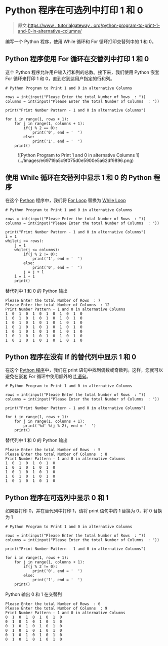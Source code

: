 # Python 程序在可选列中打印 1 和 0

> 原文:[https://www . tutorialgateway . org/python-program-to-print-1-and-0-in-alternative-columns/](https://www.tutorialgateway.org/python-program-to-print-1-and-0-in-alternative-columns/)

编写一个 Python 程序，使用 While 循环和 For 循环打印交替列中的 1 和 0。

## Python 程序使用 For 循环在交替列中打印 1 和 0

这个 Python 程序允许用户输入行和列的总数。接下来，我们使用 Python 嵌套 For 循环来打印 1 和 0，直到它到达用户指定的行和列。

```
# Python Program to Print 1 and 0 in alternative Columns

rows = int(input("Please Enter the total Number of Rows  : "))
columns = int(input("Please Enter the total Number of Columns  : "))

print("Print Number Pattern - 1 and 0 in alternative Columns") 

for i in range(1, rows + 1):
    for j in range(1, columns + 1):
        if(j % 2 == 0):          
            print('0', end = '  ')
        else:
            print('1', end = '  ')
    print()
```

<figure class="wp-block-image">![Python Program to Print 1 and 0 in alternative Columns 1](../Images/e69719a5c9f075d0e5900e5a62df9896.png)</figure>

## 使用 While 循环在交替列中显示 1 和 0 的 Python 程序

在这个 [Python](https://www.tutorialgateway.org/python-tutorial/) 程序中，我们将 [For Loop](https://www.tutorialgateway.org/python-for-loop/) 替换为 [While Loop](https://www.tutorialgateway.org/python-while-loop/)

```
# Python Program to Print 1 and 0 in alternative Columns

rows = int(input("Please Enter the total Number of Rows  : "))
columns = int(input("Please Enter the total Number of Columns  : "))

print("Print Number Pattern - 1 and 0 in alternative Columns")
i = 1
while(i <= rows):
    j = 1
    while(j <= columns):
        if(j % 2 != 0):          
            print('1', end = '  ')
        else:
            print('0', end = '  ')
        j = j + 1
    i = i + 1
    print()
```

替代列中 1 和 0 的 Python 输出

```
Please Enter the total Number of Rows  : 7
Please Enter the total Number of Columns  : 12
Print Number Pattern - 1 and 0 in alternative Columns
1  0  1  0  1  0  1  0  1  0  1  0  
1  0  1  0  1  0  1  0  1  0  1  0  
1  0  1  0  1  0  1  0  1  0  1  0  
1  0  1  0  1  0  1  0  1  0  1  0  
1  0  1  0  1  0  1  0  1  0  1  0  
1  0  1  0  1  0  1  0  1  0  1  0  
1  0  1  0  1  0  1  0  1  0  1  0 
```

## Python 程序在没有 If 的替代列中显示 1 和 0

在这个 [Python 程序](https://www.tutorialgateway.org/python-programming-examples/)中，我们在 print 语句中找到偶数或奇数列。这样，您就可以避免在嵌套 For 循环中使用额外的 [If 语句](https://www.tutorialgateway.org/python-if-statement/)。

```
# Python Program to Print 1 and 0 in alternative Columns

rows = int(input("Please Enter the total Number of Rows  : "))
columns = int(input("Please Enter the total Number of Columns  : "))

print("Print Number Pattern - 1 and 0 in alternative Columns") 

for i in range(1, rows + 1):
    for j in range(1, columns + 1):
        print('%d' %(j % 2), end = '  ')
    print()
```

替代列中 1 和 0 的 Python 输出

```
Please Enter the total Number of Rows  : 5
Please Enter the total Number of Columns  : 8
Print Number Pattern - 1 and 0 in alternative Columns
1  0  1  0  1  0  1  0  
1  0  1  0  1  0  1  0  
1  0  1  0  1  0  1  0  
1  0  1  0  1  0  1  0  
1  0  1  0  1  0  1  0 
```

## Python 程序在可选列中显示 0 和 1

如果要打印 0，并在替代列中打印 1，请将 print 语句中的 1 替换为 0，将 0 替换为 1

```
# Python Program to Print 1 and 0 in alternative Columns

rows = int(input("Please Enter the total Number of Rows  : "))
columns = int(input("Please Enter the total Number of Columns  : "))

print("Print Number Pattern - 1 and 0 in alternative Columns") 

for i in range(1, rows + 1):
    for j in range(1, columns + 1):
        if(j % 2 != 0):          
            print('0', end = '  ')
        else:
            print('1', end = '  ')
    print()
```

Python 输出 0 和 1 在交替列

```
Please Enter the total Number of Rows  : 6
Please Enter the total Number of Columns  : 9
Print Number Pattern - 1 and 0 in alternative Columns
0  1  0  1  0  1  0  1  0  
0  1  0  1  0  1  0  1  0  
0  1  0  1  0  1  0  1  0  
0  1  0  1  0  1  0  1  0  
0  1  0  1  0  1  0  1  0  
0  1  0  1  0  1  0  1  0 
```
